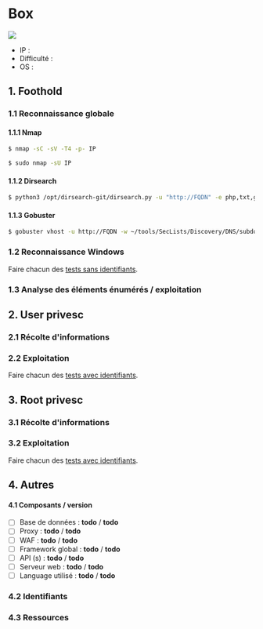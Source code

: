 # Box

![](img/pic.png)

* IP :
* Difficulté :
* OS :



## 1. Foothold

### 1.1 Reconnaissance globale

#### 1.1.1 Nmap

```bash
$ nmap -sC -sV -T4 -p- IP

```

```bash
$ sudo nmap -sU IP

```

#### 1.1.2 Dirsearch

```bash
$ python3 /opt/dirsearch-git/dirsearch.py -u "http://FQDN" -e php,txt,go,json --random-agent -x 500,404,400

```

#### 1.1.3 Gobuster

```bash
$ gobuster vhost -u http://FQDN -w ~/tools/SecLists/Discovery/DNS/subdomains-top1million-110000.txt -t 20 | grep 200

```



### 1.2 Reconnaissance Windows

Faire chacun des [tests sans identifiants](attaques_sans_id.md).



### 1.3 Analyse des éléments énumérés / exploitation





## 2. User privesc

### 2.1 Récolte d'informations



### 2.2 Exploitation

Faire chacun des [tests avec identifiants](attaques_avec_id.md).



## 3. Root privesc

### 3.1 Récolte d'informations



### 3.2 Exploitation

Faire chacun des [tests avec identifiants](attaques_avec_id.md).



## 4. Autres

#### 4.1 Composants / version

- [ ] Base de données : **todo** / **todo**
- [ ] Proxy : **todo** / **todo**
- [ ] WAF : **todo** / **todo**
- [ ] Framework global : **todo** / **todo**
- [ ] API (s) :  **todo** / **todo**
- [ ] Serveur web : **todo** / **todo**
- [ ] Language utilisé : **todo** / **todo**

### 4.2 Identifiants



### 4.3 Ressources

